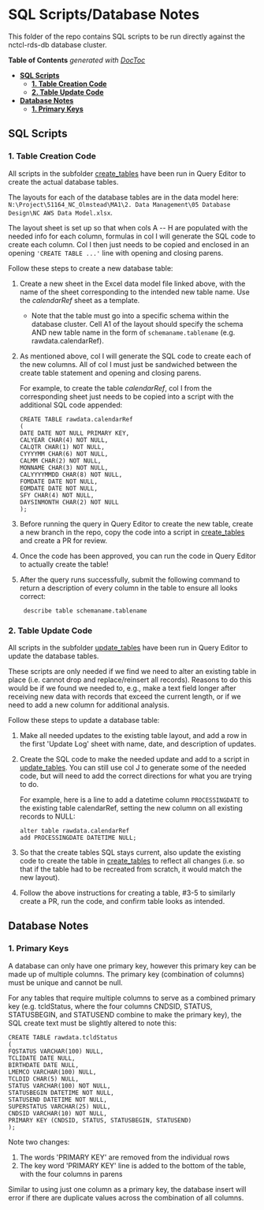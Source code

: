 # **SQL Scripts/Database Notes**

This folder of the repo contains SQL scripts to be run directly against the nctcl-rds-db database cluster.

<!-- START doctoc generated TOC please keep comment here to allow auto update -->
<!-- DON'T EDIT THIS SECTION, INSTEAD RE-RUN doctoc TO UPDATE -->
**Table of Contents**  *generated with [DocToc](https://github.com/thlorenz/doctoc)*

- [**SQL Scripts**](#sql-scripts)
  - [**1. Table Creation Code**](#1-table-creation-code)
  - [**2. Table Update Code**](#2-table-update-code)
- [**Database Notes**](#database-notes)
  - [**1. Primary Keys**](#1-primary-keys)

<!-- END doctoc generated TOC please keep comment here to allow auto update -->

## **SQL Scripts**

### **1. Table Creation Code**

All scripts in the subfolder [create_tables](./create_tables) have been run in Query Editor to create the actual database tables.

The layouts for each of the database tables are in the data model here: `N:\Project\51164_NC_Olmstead\MA1\2. Data Management\05 Database Design\NC AWS Data Model.xlsx`.

The layout sheet is set up so that when cols A -- H are populated with the needed info for each column, formulas in col I will generate the SQL code to create each column. Col I then just needs to be copied and enclosed in an opening `'CREATE TABLE ...'` line with opening and closing parens.

Follow these steps to create a new database table:

1. Create a new sheet in the Excel data model file linked above, with the name of the sheet corresponding to the intended new table name. Use the *calendarRef* sheet as a template.
   - Note that the table must go into a specific schema within the database cluster. Cell A1 of the layout should specify the schema AND new table name in the form of `schemaname.tablename` (e.g. rawdata.calendarRef).

2. As mentioned above, col I will generate the SQL code to create each of the new columns. All of col I must just be sandwiched between the create table statement and opening and closing parens.

    For example, to create the table *calendarRef*, col I from the corresponding sheet just needs to be copied into a script with the additional SQL code appended:

    ```
    CREATE TABLE rawdata.calendarRef 
    (
    DATE DATE NOT NULL PRIMARY KEY,
    CALYEAR CHAR(4) NOT NULL,
    CALQTR CHAR(1) NOT NULL,
    CYYYYMM CHAR(6) NOT NULL,
    CALMM CHAR(2) NOT NULL,
    MONNAME CHAR(3) NOT NULL,
    CALYYYYMMDD CHAR(8) NOT NULL,
    FOMDATE DATE NOT NULL,
    EOMDATE DATE NOT NULL,
    SFY CHAR(4) NOT NULL,
    DAYSINMONTH CHAR(2) NOT NULL
    );
    ```

3. Before running the query in Query Editor to create the new table, create a new branch in the repo, copy the code into a script in [create_tables](./create_tables) and create a PR for review.

4. Once the code has been approved, you can run the code in Query Editor to actually create the table!

5. After the query runs successfully, submit the following command to return a description of every column in the table to ensure all looks correct:

   ```
    describe table schemaname.tablename
   ```

### **2. Table Update Code**

All scripts in the subfolder [update_tables](./update_tables) have been run in Query Editor to update the database tables.

These scripts are only needed if we find we need to alter an existing table in place (i.e. cannot drop and replace/reinsert all records). Reasons to do this would be if we found we needed to, e.g., make a text field longer after receiving new data with records that exceed the current length, or if we need to add a new column for additional analysis.

Follow these steps to update a database table:

1. Make all needed updates to the existing table layout, and add a row in the first 'Update Log' sheet with name, date, and description of updates.

2. Create the SQL code to make the needed update and add to a script in [update_tables](./update_tables). You can still use col J to generate some of the needed code, but will need to add the correct directions for what you are trying to do.

    For example, here is a line to add a datetime column `PROCESSINGDATE` to the existing table calendarRef, setting the new column on all existing records to NULL:

    ```
    alter table rawdata.calendarRef
    add PROCESSINGDATE DATETIME NULL;
    ```

3. So that the create tables SQL stays current, also update the existing code to create the table in [create_tables](./create_tables) to reflect all changes (i.e. so that if the table had to be recreated from scratch, it would match the new layout).

4. Follow the above instructions for creating a table, #3-5 to similarly create a PR, run the code, and confirm table looks as intended.

## **Database Notes**

### **1. Primary Keys**

A database can only have one primary key, however this primary key can be made up of multiple columns. The primary key (combination of columns) must be unique and cannot be null.

For any tables that require multiple columns to serve as a combined primary key (e.g. tcldStatus, where the four columns CNDSID, STATUS, STATUSBEGIN, and STATUSEND combine to make the primary key), the SQL create text must be slightly altered to note this:

```
CREATE TABLE rawdata.tcldStatus
(
FQSTATUS VARCHAR(100) NULL,
TCLIDATE DATE NULL,
BIRTHDATE DATE NULL,
LMEMCO VARCHAR(100) NULL,
TCLDID CHAR(5) NULL,
STATUS VARCHAR(100) NOT NULL,
STATUSBEGIN DATETIME NOT NULL,
STATUSEND DATETIME NOT NULL,
SUPERSTATUS VARCHAR(25) NULL,
CNDSID VARCHAR(10) NOT NULL,
PRIMARY KEY (CNDSID, STATUS, STATUSBEGIN, STATUSEND)
);
```

Note two changes:
1. The words 'PRIMARY KEY' are removed from the individual rows
2. The key word 'PRIMARY KEY' line is added to the bottom of the table, with the four columns in parens

Similar to using just one column as a primary key, the database insert will error if there are duplicate values across the combination of all columns.